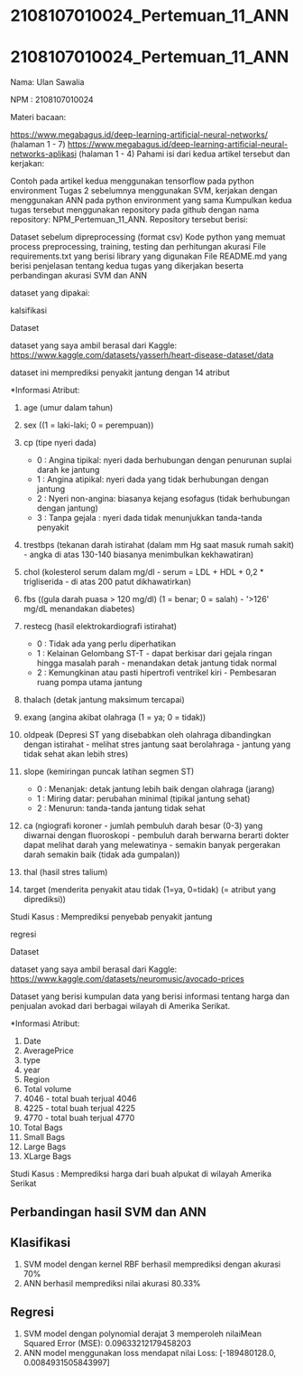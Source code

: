 # 2108107010024_Pertemuan_11_ANN
# 2108107010024_Pertemuan_11_ANN

Nama: Ulan Sawalia

NPM : 2108107010024

Materi bacaan:

https://www.megabagus.id/deep-learning-artificial-neural-networks/ (halaman 1 - 7)
⁠⁠https://www.megabagus.id/deep-learning-artificial-neural-networks-aplikasi (halaman 1 - 4)
Pahami isi dari kedua artikel tersebut dan kerjakan:

Contoh pada artikel kedua menggunakan tensorflow pada python environment
⁠Tugas 2 sebelumnya menggunakan SVM, kerjakan dengan menggunakan ANN pada python environment yang sama
Kumpulkan kedua tugas tersebut menggunakan repository pada github dengan nama repository: NPM_Pertemuan_11_ANN. Repository tersebut berisi:

Dataset sebelum dipreprocessing (format csv)
⁠Kode python yang memuat process preprocessing, training, testing dan perhitungan akurasi
⁠File requirements.txt yang berisi library yang digunakan
⁠File README.md yang berisi penjelasan tentang kedua tugas yang dikerjakan beserta perbandingan akurasi SVM dan ANN

dataset yang dipakai:

kalsifikasi


Dataset

dataset yang saya ambil berasal dari Kaggle: https://www.kaggle.com/datasets/yasserh/heart-disease-dataset/data 

dataset ini memprediksi penyakit jantung dengan 14 atribut

*Informasi Atribut: 
1. age	(umur dalam tahun)
2. sex  ((1 = laki-laki; 0 = perempuan))
3. cp (tipe nyeri dada)
   * 0 : Angina tipikal: nyeri dada berhubungan dengan penurunan suplai darah ke jantung
   * 1 : Angina atipikal: nyeri dada yang tidak berhubungan dengan jantung
   * 2 : Nyeri non-angina: biasanya kejang esofagus (tidak berhubungan dengan jantung)
   * 3 : Tanpa gejala : nyeri dada tidak menunjukkan tanda-tanda penyakit
4. trestbps (tekanan darah istirahat (dalam mm Hg saat masuk rumah sakit) - angka di atas 130-140 biasanya menimbulkan kekhawatiran)
5. chol (kolesterol serum dalam mg/dl - serum = LDL + HDL + 0,2 * trigliserida - di atas 200 patut dikhawatirkan)
6. fbs ((gula darah puasa > 120 mg/dl) (1 = benar; 0 = salah) - '>126' mg/dL menandakan diabetes)
7. restecg (hasil elektrokardiografi istirahat)
   * 0 : Tidak ada yang perlu diperhatikan
   * 1 : Kelainan Gelombang ST-T - dapat berkisar dari gejala ringan hingga masalah parah - menandakan detak jantung tidak normal
   * 2 : Kemungkinan atau pasti hipertrofi ventrikel kiri - Pembesaran ruang pompa utama jantung

8. thalach	(detak jantung maksimum tercapai)
9. exang (angina akibat olahraga (1 = ya; 0 = tidak))
10. oldpeak (Depresi ST yang disebabkan oleh olahraga dibandingkan dengan istirahat - melihat stres jantung saat berolahraga - jantung yang tidak sehat akan lebih stres)
11. slope (kemiringan puncak latihan segmen ST)
     * 0 : Menanjak: detak jantung lebih baik dengan olahraga (jarang)
     * 1 : Miring datar: perubahan minimal (tipikal jantung sehat)
     * 2 : Menurun: tanda-tanda jantung tidak sehat
12. ca	(ngiografi koroner - jumlah pembuluh darah besar (0-3) yang diwarnai dengan fluoroskopi - pembuluh darah berwarna berarti dokter dapat melihat darah yang melewatinya - semakin banyak pergerakan darah semakin baik (tidak ada gumpalan))
13. thal (hasil stres talium)
14. target (menderita penyakit atau tidak (1=ya, 0=tidak) (= atribut yang diprediksi))

Studi Kasus : Memprediksi penyebab penyakit jantung


regresi

Dataset

dataset yang saya ambil berasal dari Kaggle: https://www.kaggle.com/datasets/neuromusic/avocado-prices

Dataset yang berisi kumpulan data yang berisi informasi tentang harga dan penjualan avokad dari berbagai wilayah di Amerika Serikat.

*Informasi Atribut: 
1. Date 
2. AveragePrice 
3. type 
4. year 
5. Region 
6. Total volume
7. 4046 - total buah terjual 4046
8. 4225 - total buah terjual 4225
9. 4770 - total buah terjual 4770
10. Total Bags	
11. Small Bags	
12. Large Bags	
13. XLarge Bags

Studi Kasus : Memprediksi harga dari buah alpukat di wilayah Amerika Serikat


## Perbandingan hasil SVM dan ANN

## Klasifikasi
1. SVM model dengan kernel RBF berhasil memprediksi dengan akurasi 70%
2. ANN berhasil memprediksi nilai akurasi 80.33%

## Regresi
1. SVM model dengan polynomial derajat 3 memperoleh nilaiMean Squared Error (MSE): 0.09633212179458203
2. ANN model  menggunakan loss mendapat nilai Loss:  [-189480128.0, 0.0084931505843997]

